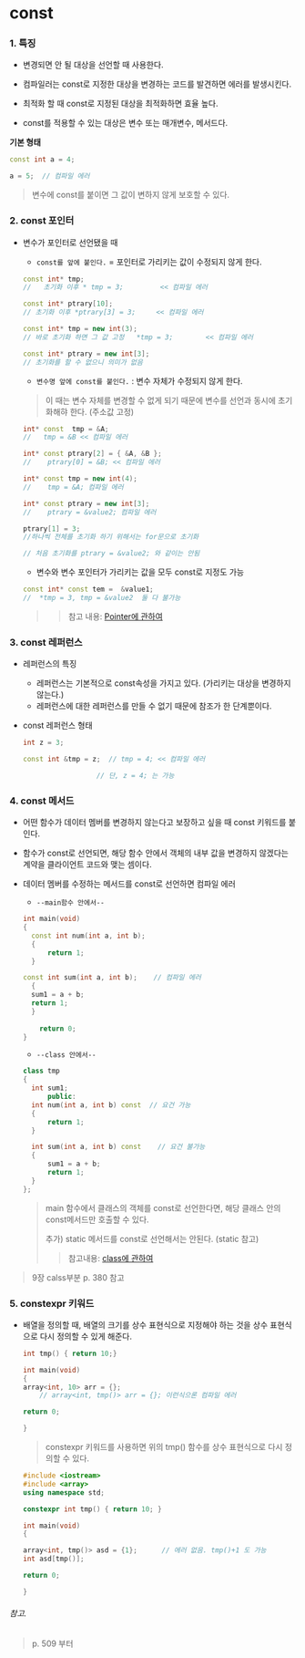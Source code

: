 # const   

### 1. 특징

- 변경되면 안 될 대상을 선언할 때 사용한다.

- 컴파일러는 const로 지정한 대상을 변경하는 코드를 발견하면 에러를 발생시킨다.

- 최적화 할 때 const로 지정된 대상을 최적화하면 효율 높다.

- const를 적용할 수 있는 대상은 변수 또는 매개변수, 메서드다.

**기본 형태**

```c++
const int a = 4;

a = 5;  // 컴파일 에러
```

> 변수에 const를 붙이면 그 값이 변하지 않게 보호할 수 있다.



### 2. const 포인터

- 변수가 포인터로 선언됐을 때

  - `const를 앞에 붙인다.` = 포인터로 가리키는 값이 수정되지 않게 한다.

  ```c++
  const int* tmp;			
  //   초기화 이후 * tmp = 3;		 << 컴파일 에러   
  
  const int* ptrary[10];	
  // 초기화 이후 *ptrary[3] = 3;		<< 컴파일 에러
  
  const int* tmp = new int(3);  
  // 바로 초기화 하면 그 값 고정   *tmp = 3;		 << 컴파일 에러   
  
  const int* ptrary = new int[3];	
  // 초기화를 할 수 없으니 의미가 없음
  ```

  > 

  - `변수명 앞에 const를 붙인다.` : 변수 자체가 수정되지 않게 한다.

  > 이 때는 변수 자체를 변경할 수 없게 되기 때문에 변수를 선언과 동시에 초기화해햐 한다. (주소값 고정)

  ```c++
  int* const  tmp = &A;			
  //   tmp = &B << 컴파일 에러
  
  int* const ptrary[2] = { &A, &B };	
  // 	ptrary[0] = &B; << 컴파일 에러
  
  int* const tmp = new int(4);  		
  //    tmp = &A; 컴파일 에러   
  
  int* const ptrary = new int[3]; 	 
  // 	ptrary = &value2; 컴파일 에러 
  
  ptrary[1] = 3;      
  //하나씩 전체를 초기화 하기 위해서는 for문으로 초기화
  
  // 처음 초기화를 ptrary = &value2; 와 같이는 안됨
  
  ```

  > 

  - 변수와 변수 포인터가 가리키는 값을 모두 const로 지정도 가능

  ```c++
  const int* const tem =  &value1;   
  //  *tmp = 3, tmp = &value2  둘 다 불가능
  ```

  > >  참고 내용:  [Pointer에 관하여](https://github.com/HibernationNo1/TIL/blob/master/study_C%2B%2B/pointer%EC%97%90%20%EA%B4%80%ED%95%98%EC%97%AC.md)

### 3. const 레퍼런스

- 레퍼런스의 특징
  - 레퍼런스는 기본적으로 const속성을 가지고 있다. (가리키는 대상을 변경하지 않는다.)
  - 레퍼런스에 대한 레퍼런스를 만들 수 없기 때문에 참조가 한 단계뿐이다.

- const 레퍼런스 형태

  ```c++
  int z = 3;
  
  const int &tmp = z;  // tmp = 4; << 컴파일 에러
  
  					// 단, z = 4; 는 가능
  ```



### 4. const 메서드

- 어떤 함수가 데이터 멤버를 변경하지 않는다고 보장하고 싶을 때 const 키워드를 붙인다.

- 함수가 const로 선언되면, 해당 함수 안에서 객체의 내부 값을 변경하지 않겠다는 계약을 클라이언트 코드와 맺는 셈이다.

- 데이터 멤버를 수정하는 메서드를 const로 선언하면 컴파일 에러

  - `--main함수 안에서--`

  ```c++
  int main(void)
  {
  	const int num(int a, int b);
  	{
  		return 1;
  	}
  
  const int sum(int a, int b);    // 컴파일 에러
  	{
  	sum1 = a + b;
  	return 1;
  	}
  	
      return 0;
  }
  ```

  > 

  - `--class 안에서--`

  ```c++
  class tmp
  {
  	int sum1;
     	public:
  	int num(int a, int b) const  // 요건 가능
  	{
  		return 1;
  	}
  
  	int sum(int a, int b) const    // 요건 불가능
  	{
  		sum1 = a + b;
  	  	return 1;
  	}
  };
  ```

  > main 함수에서 클래스의 객체를 const로 선언한다면, 해당 클래스 안의 const메서드만 호출할 수 있다.
  >
  > 추가) static 메서드를 const로 선언해서는 안된다. (static 참고)
  >
  > >  참고내용: [class에 관하여](https://github.com/HibernationNo1/TIL/blob/master/study_C%2B%2B/class%EC%97%90%20%EA%B4%80%ED%95%98%EC%97%AC.md)

>  9장 calss부분 p. 380 참고

### 5. constexpr 키워드

- 배열을 정의할 때, 배열의 크기를 상수 표현식으로 지정해야 하는 것을 상수 표현식으로 다시 정의할 수 있게 해준다.

  ```c++
  int tmp() { return 10;}
  
  int main(void)
  {
  array<int, 10> arr = {};       
      // array<int, tmp()> arr = {}; 이런식으론 컴파일 에러
  
  return 0;
  
  } 
  ```

  > constexpr 키워드를 사용하면 위의  tmp() 함수를 상수 표현식으로 다시 정의할 수 있다.

  ```c++
  #include <iostream>
  #include <array>
  using namespace std;
  
  constexpr int tmp() { return 10; }
  
  int main(void)
  {
  
  array<int, tmp()> asd = {1};      // 에러 없음. tmp()+1 도 가능
  int asd[tmp()];
  
  return 0;
  
  } 
  ```





###### 참고. 

>  p. 509 부터













